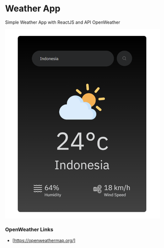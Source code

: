 # Weather App

Simple Weather App with ReactJS and API OpenWeather

![App Screenshot](./screenshot-app.png)

### OpenWeather Links

- [https://openweathermap.org/]
